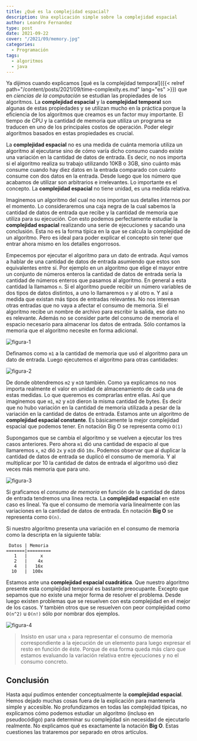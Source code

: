 ```yaml
---
title: ¿Qué es la complejidad espacial?
description: Una explicación simple sobre la complejidad espacial
author: Leandro Fernandez
type: post
date: 2021-09-22
cover: "/2021/09/memory.jpg"
categories:
  - Programación
tags:
  - algoritmos
  - java
---
```


Ya dijimos cuando explicamos [qué es la complejidad temporal]({{< relref path="/content/posts/2021/09/time-complexity.es.md" lang="es" >}}) que en _ciencias de la computación_ se estudian las propiedades de los algoritmos. La **complejidad espacial** y la **complejidad temporal** son algunas de estas propiedades y se utilizan mucho en la práctica porque la eficiencia de los algoritmos que creamos es un factor muy importante. El tiempo de CPU y la cantidad de memoria que utiliza un programa se traducen en uno de los principales costos de operación. Poder elegir algoritmos basados en estas propiedades es crucial.

La **complejidad espacial** no es una medida de cuánta memoria utiliza un algoritmo al ejecutarse sino de cómo varía dicho consumo cuando existe una variación en la cantidad de datos de entrada. Es decir, no nos importa si el algoritmo realiza su trabajo utilizando 10KB o 3GB, sino cuánto más consume cuando hay diez datos en la entrada comparado con cuánto consume con dos datos en la entrada. Desde luego que los número que acabamos de utilizar son arbitrarios e irrelevantes. Lo importante es el concepto. La **complejidad espacial** no tiene unidad, es una medida relativa.

Imaginemos un algoritmo del cual no nos importan sus detalles internos por el momento. Lo consideraremos una caja negra de la cual sabemos la cantidad de datos de entrada que recibe y la cantidad de memoria que utiliza para su ejecución. Con esto podemos perfectamente estudiar la **complejidad espacial** realizando una serie de ejecuciones y sacando una conclusión. Esta no es la forma típica en la que se calcula la complejidad de un algoritmo. Pero es ideal para poder explicar el concepto sin tener que entrar ahora mismo en los detalles engorrosos.

Empecemos por ejecutar el algoritmo para un dato de entrada. Aquí vamos a hablar de una cantidad de datos de entrada asumiendo que estos son equivalentes entre sí. Por ejemplo en un algoritmo que elige el mayor entre un conjunto de números enteros la cantidad de datos de entrada sería la cantidad de números enteros que pasamos al algoritmo. En general a esta cantidad la llamamos `n`. Si el algoritmo puede recibir un número variables de dos tipos de datos distintos, a uno lo llamaremos `n` y al otro `m`. Y así a medida que existan más tipos de entradas relevantes. No nos interesan otras entradas que no vaya a afectar el consumo de memoria. Si el algoritmo recibe un nombre de archivo para escribir la salida, ese dato no es relevante. Además no se consider parte del consumo de memoria el espacio necesario para almacenar los datos de entrada. Sólo contamos la memoria que el algoritmo necesite en forma adicional.

![figura-1](/2021/09/space-complexity-1.png)

Definamos como `m1` a la cantidad de memoria que usó el algoritmo para un dato de entrada. Luego ejecutemos el algoritmo para otras cantidades:

![figura-2](/2021/09/space-complexity-2.png)

De donde obtendremos `m2` y `m10` también. Como ya explicamos no nos importa realmente el valor en unidad de almacenamiento de cada una de estas medidas. Lo que queremos es comprarlas entre ellas. Así que imaginemos que `m1`, `m2` y `m10` dieron la misma cantidad de bytes. Es decir que no hubo variación en la cantidad de memoria utilizada a pesar de la variación en la cantidad de datos de entrada. Estamos ante un algoritmo de **complejidad espacial constante**. Es básicamente la mejor complejidad espacial que podemos tener. En notación Big O se representa como `O(1)`

Supongamos que se cambia el algoritmo y se vuelven a ejecutar los tres casos anteriores. Pero ahora `m1` dió una cantidad de espacio al que llamaremos `x`, `m2` dió `2x` y `m10` dió `10x`. Podemos observar que al duplicar la cantidad de datos de entrada se duplicó el consumo de memoria. Y al multiplicar por 10 la cantidad de datos de entrada el algoritmo usó diez veces más memoria que para uno.

![figura-3](/2021/09/space-complexity-3.png)

Si graficamos el _consumo de memoria_ en función de la cantidad de datos de entrada tendremos una línea recta. La **complejidad espacial** en este caso es lineal. Ya que el consumo de memoria varía linealmente con las variaciones en la cantidad de datos de entrada. En notación **Big O** se representa como `O(n)`.

Si nuestro algoritmo presenta una variación en el consumo de memoria como la descripta en la siguiente tabla:

```
 Datos | Memoria
=======|=========
   1   |     x
   2   |    4x
   4   |   16x
  10   |  100x
```

Estamos ante una **complejidad espacial cuadrática**. Que nuestro algoritmo presente esta complejidad temporal es bastante preocupante. Excepto que sepamos que no existe una mejor forma de resolver el problema. Desde luego existen problemas que se resuelven con esta complejidad en el mejor de los casos. Y también otros que se resuelven con peor complejidad como `O(n^2)` u `O(n!)` sólo por nombrar dos ejemplos.

![figura-4](/2021/09/space-complexity-4.png)

> Insisto en usar una `x` para representar el consumo de memoria correspondiente a la ejecución de un elemento para luego expresar el resto en función de éste. Porque de esa forma queda más claro que estamos evaluando la variación relativa entre ejecuciones y no el consumo concreto.

## Conclusión

Hasta aquí pudimos entender conceptualmente la **complejidad espacial**. Hemos dejado muchas cosas fuera de la explicación para mantenerla simple y accesible. No profundizamos en todas las complejidad típicas, no explicamos cómo podemos estudiar un algoritmo (incluso en pseudocódigo) para determinar su complejidad sin necesidad de ejecutarlo realmente. No explicamos qué es exactamente la notación **Big O**. Estas cuestiones las trataremos por separado en otros artículos.
